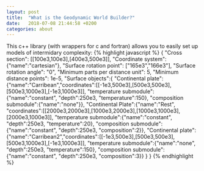 ```yaml
---
layout: post
title:  "What is the Geodynamic World Builder?"
date:   2018-07-08 21:44:58 +0200
categories: about
---
```


This c++ library (with wrappers for c and fortran) allows you to easily set up 
models of intermidary complexity:
{% highlight javascript %}
{
  "Cross section": [[100e3,100e3],[400e3,500e3]],
  "Coordinate system":{"name":"cartesian"},
  "Surface rotation point": ["165e3","166e3"],
  "Surface rotation angle": "0",
  "Minimum parts per distance unit": 5,
  "Minimum distance points": 1e-5,
  "Surface objects":{ 
    "Continental plate":{"name":"Carribean","coordinates":[[-1e3,500e3],[500e3,500e3],[500e3,1000e3],[-1e3,1000e3]],
                         "temperature submodule":{"name":"constant", "depth":250e3, "temperature":150},
                         "composition submodule":{"name":"none"}},
    "Continental Plate":{"name":"Rest", "coordinates":[[2000e3,2000e3],[1000e3,2000e3],[1000e3,1000e3],[2000e3,1000e3]],
                         "temperature submodule":{"name":"constant", "depth":250e3, "temperature":20},
                         "composition submodule":{"name":"constant", "depth":250e3, "composition":2}},
     "Continental plate":{"name":"Carribean2","coordinates":[[-1e3,500e3],[500e3,500e3],[500e3,1000e3],[-1e3,1000e3]],
                          "temperature submodule":{"name":"none", "depth":250e3, "temperature":150},
                          "composition submodule":{"name":"constant", "depth":250e3, "composition":3}}
  }
}
{% endhighlight %}
